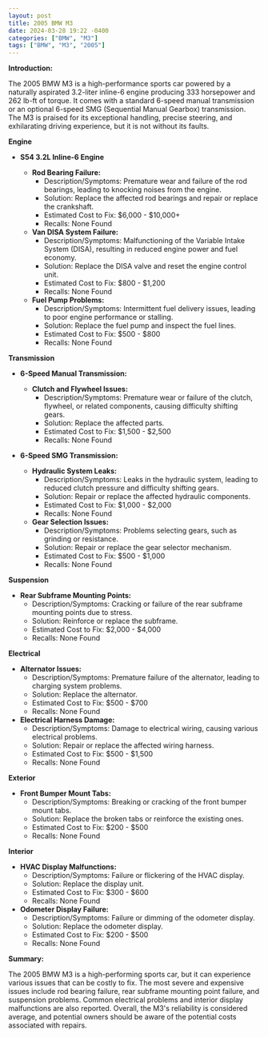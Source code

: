 ```yaml
---
layout: post
title: 2005 BMW M3
date: 2024-03-28 19:22 -0400
categories: ["BMW", "M3"]
tags: ["BMW", "M3", "2005"]
---
```

**Introduction:**

The 2005 BMW M3 is a high-performance sports car powered by a naturally aspirated 3.2-liter inline-6 engine producing 333 horsepower and 262 lb-ft of torque. It comes with a standard 6-speed manual transmission or an optional 6-speed SMG (Sequential Manual Gearbox) transmission. The M3 is praised for its exceptional handling, precise steering, and exhilarating driving experience, but it is not without its faults.

**Engine**

* **S54 3.2L Inline-6 Engine**

  * **Rod Bearing Failure:**
    * Description/Symptoms: Premature wear and failure of the rod bearings, leading to knocking noises from the engine.
    * Solution: Replace the affected rod bearings and repair or replace the crankshaft.
    * Estimated Cost to Fix: $6,000 - $10,000+
    * Recalls: None Found
  * **Van DISA System Failure:**
    * Description/Symptoms: Malfunctioning of the Variable Intake System (DISA), resulting in reduced engine power and fuel economy.
    * Solution: Replace the DISA valve and reset the engine control unit.
    * Estimated Cost to Fix: $800 - $1,200
    * Recalls: None Found
  * **Fuel Pump Problems:**
    * Description/Symptoms: Intermittent fuel delivery issues, leading to poor engine performance or stalling.
    * Solution: Replace the fuel pump and inspect the fuel lines.
    * Estimated Cost to Fix: $500 - $800
    * Recalls: None Found

**Transmission**

* **6-Speed Manual Transmission:**

  * **Clutch and Flywheel Issues:**
    * Description/Symptoms: Premature wear or failure of the clutch, flywheel, or related components, causing difficulty shifting gears.
    * Solution: Replace the affected parts.
    * Estimated Cost to Fix: $1,500 - $2,500
    * Recalls: None Found

* **6-Speed SMG Transmission:**

  * **Hydraulic System Leaks:**
    * Description/Symptoms: Leaks in the hydraulic system, leading to reduced clutch pressure and difficulty shifting gears.
    * Solution: Repair or replace the affected hydraulic components.
    * Estimated Cost to Fix: $1,000 - $2,000
    * Recalls: None Found
  * **Gear Selection Issues:**
    * Description/Symptoms: Problems selecting gears, such as grinding or resistance.
    * Solution: Repair or replace the gear selector mechanism.
    * Estimated Cost to Fix: $500 - $1,000
    * Recalls: None Found

**Suspension**

* **Rear Subframe Mounting Points:**
    * Description/Symptoms: Cracking or failure of the rear subframe mounting points due to stress.
    * Solution: Reinforce or replace the subframe.
    * Estimated Cost to Fix: $2,000 - $4,000
    * Recalls: None Found

**Electrical**

* **Alternator Issues:**
    * Description/Symptoms: Premature failure of the alternator, leading to charging system problems.
    * Solution: Replace the alternator.
    * Estimated Cost to Fix: $500 - $700
    * Recalls: None Found
* **Electrical Harness Damage:**
    * Description/Symptoms: Damage to electrical wiring, causing various electrical problems.
    * Solution: Repair or replace the affected wiring harness.
    * Estimated Cost to Fix: $500 - $1,500
    * Recalls: None Found

**Exterior**

* **Front Bumper Mount Tabs:**
    * Description/Symptoms: Breaking or cracking of the front bumper mount tabs.
    * Solution: Replace the broken tabs or reinforce the existing ones.
    * Estimated Cost to Fix: $200 - $500
    * Recalls: None Found

**Interior**

* **HVAC Display Malfunctions:**
    * Description/Symptoms: Failure or flickering of the HVAC display.
    * Solution: Replace the display unit.
    * Estimated Cost to Fix: $300 - $600
    * Recalls: None Found
* **Odometer Display Failure:**
    * Description/Symptoms: Failure or dimming of the odometer display.
    * Solution: Replace the odometer display.
    * Estimated Cost to Fix: $200 - $500
    * Recalls: None Found

**Summary:**

The 2005 BMW M3 is a high-performing sports car, but it can experience various issues that can be costly to fix. The most severe and expensive issues include rod bearing failure, rear subframe mounting point failure, and suspension problems. Common electrical problems and interior display malfunctions are also reported. Overall, the M3's reliability is considered average, and potential owners should be aware of the potential costs associated with repairs.

